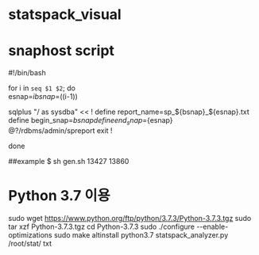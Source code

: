 # statspack_visual

# snaphost script

#!/bin/bash

for i in `seq $1 $2`; do  
  esnap=$i  
  bsnap=$((i-1))    

sqlplus "/ as sysdba" << !
define report_name=sp_${bsnap}_${esnap}.txt
define begin_snap=${bsnap}
define end_snap=${esnap}
@?/rdbms/admin/spreport
exit
!

done

##example 
$ sh gen.sh 13427 13860


# Python 3.7 이용
sudo wget https://www.python.org/ftp/python/3.7.3/Python-3.7.3.tgz
sudo tar xzf Python-3.7.3.tgz
cd Python-3.7.3 
sudo ./configure --enable-optimizations
sudo make altinstall
python3.7 statspack_analyzer.py /root/stat/ txt
